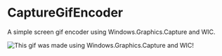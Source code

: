 # CaptureGifEncoder
A simple screen gif encoder using Windows.Graphics.Capture and WIC.

![This gif was made using Windows.Graphics.Capture and WIC!](https://user-images.githubusercontent.com/7089228/148298899-8595bc5a-3615-470b-bfa9-5fde256ccd32.gif)
